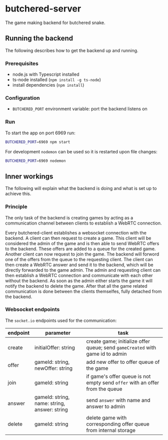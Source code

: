 # butchered-server

The game making backend for butchered snake.

## Running the backend

The following describes how to get the backend up and running.

### Prerequisites

- node.js with Typescript installed
- ts-node installed (`npm install -g ts-node`)
- install dependencies (`npm install`)

### Configuration

- `BUTCHERED_PORT` environment variable: port the backend listens on

### Run

To start the app on port 6969 run:
```bash
BUTCHERED_PORT=6969 npm start
```

For development `nodemon` can be used so it is restarted upon file changes:
```bash
BUTCHERED_PORT=6969 nodemon
```

## Inner workings

The following will explain what the backend is doing and what is set up to achieve this.

### Principle

The only task of the backend is creating games by acting as a communication channel between clients to establish a WebRTC connection.

Every butchered-client establishes a websocket connection with the backend. A client can then request to create a game. This client will be considered the admin of the game and is then able to send WebRTC offers to the backend. These offers are added to a queue for the created game. Another client can now request to join the game. The backend will forword one of the offers from the queue to the requesting client. The client can then create a WebRTC answer and send it to the backend, which will be directly forwarded to the game admin. The admin and requesting client can then establish a WebRTC connection and communicate with each other without the backend. As soon as the admin either starts the game it will notify the backend to delete the game. After that all the game related communication is done between the clients themselfes, fully detached from the backend.

### Websocket endpoints

The `socket.io` endpoints used for the communication:

| endpoint | parameter                                    | task                                                                          |
|----------|----------------------------------------------|-------------------------------------------------------------------------------|
| create   | initialOffer: string                         | create game; initialize offer queue; send `gameCreated` with game id to admin |
| offer    | gameId: string, newOffer: string             | add new offer to offer queue of the game                                      |
| join     | gameId: string                               | if game's offer queue is not empty send `offer`  with an offer from the queue |
| answer   | gameId: string, name: string, answer: string | send `answer` with name and answer to admin                                   |
| delete   | gameId: string                               | delete game with corresponding offer queue from internal storage              |

